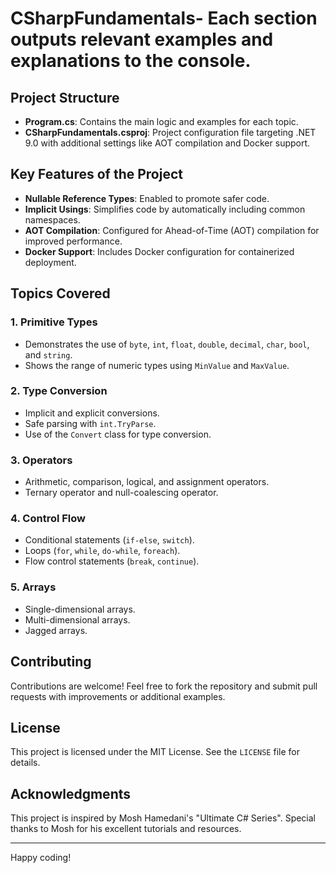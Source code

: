 # CSharpFundamentals- Each section outputs relevant examples and explanations to the console.

## Project Structure
- **Program.cs**: Contains the main logic and examples for each topic.
- **CSharpFundamentals.csproj**: Project configuration file targeting .NET 9.0 with additional settings like AOT compilation and Docker support.

## Key Features of the Project
- **Nullable Reference Types**: Enabled to promote safer code.
- **Implicit Usings**: Simplifies code by automatically including common namespaces.
- **AOT Compilation**: Configured for Ahead-of-Time (AOT) compilation for improved performance.
- **Docker Support**: Includes Docker configuration for containerized deployment.

## Topics Covered
### 1. Primitive Types
- Demonstrates the use of `byte`, `int`, `float`, `double`, `decimal`, `char`, `bool`, and `string`.
- Shows the range of numeric types using `MinValue` and `MaxValue`.

### 2. Type Conversion
- Implicit and explicit conversions.
- Safe parsing with `int.TryParse`.
- Use of the `Convert` class for type conversion.

### 3. Operators
- Arithmetic, comparison, logical, and assignment operators.
- Ternary operator and null-coalescing operator.

### 4. Control Flow
- Conditional statements (`if-else`, `switch`).
- Loops (`for`, `while`, `do-while`, `foreach`).
- Flow control statements (`break`, `continue`).

### 5. Arrays
- Single-dimensional arrays.
- Multi-dimensional arrays.
- Jagged arrays.

## Contributing
Contributions are welcome! Feel free to fork the repository and submit pull requests with improvements or additional examples.

## License
This project is licensed under the MIT License. See the `LICENSE` file for details.

## Acknowledgments
This project is inspired by Mosh Hamedani's "Ultimate C# Series". Special thanks to Mosh for his excellent tutorials and resources.

---
Happy coding!
